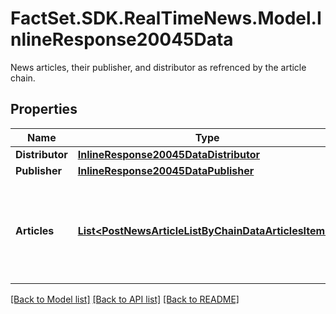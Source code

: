 # FactSet.SDK.RealTimeNews.Model.InlineResponse20045Data
News articles, their publisher, and distributor as refrenced by the article chain.

## Properties

Name | Type | Description | Notes
------------ | ------------- | ------------- | -------------
**Distributor** | [**InlineResponse20045DataDistributor**](InlineResponse20045DataDistributor.md) |  | [optional] 
**Publisher** | [**InlineResponse20045DataPublisher**](InlineResponse20045DataPublisher.md) |  | [optional] 
**Articles** | [**List&lt;PostNewsArticleListByChainDataArticlesItems&gt;**](PostNewsArticleListByChainDataArticlesItems.md) | News articles that match the filter criteria ordered by descending article time. | [optional] 

[[Back to Model list]](../README.md#documentation-for-models) [[Back to API list]](../README.md#documentation-for-api-endpoints) [[Back to README]](../README.md)

